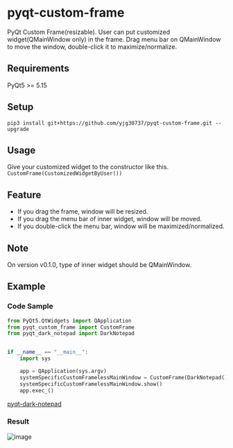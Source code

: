 # pyqt-custom-frame
PyQt Custom Frame(resizable). User can put customized widget(QMainWindow only) in the frame. Drag menu bar on QMainWindow to move the window, double-click it to maximize/normalize. 

## Requirements
PyQt5 >= 5.15

## Setup
```pip3 install git+https://github.com/yjg30737/pyqt-custom-frame.git --upgrade```

## Usage
Give your customized widget to the constructor like this. ```CustomFrame(CustomizedWidgetByUser())```

## Feature
* If you drag the frame, window will be resized.
* If you drag the menu bar of inner widget, window will be moved.
* If you double-click the menu bar, window will be maximized/normalized.

## Note
On version v0.1.0, type of inner widget should be QMainWindow.

## Example
### Code Sample
```python
from PyQt5.QtWidgets import QApplication
from pyqt_custom_frame import CustomFrame
from pyqt_dark_notepad import DarkNotepad


if __name__ == "__main__":
    import sys

    app = QApplication(sys.argv)
    systemSpecificCustomFramelessMainWindow = CustomFrame(DarkNotepad()) # DarkNotepad is main class of pyqt-dark-notepad
    systemSpecificCustomFramelessMainWindow.show()
    app.exec_()
```

<a href="https://github.com/yjg30737/pyqt-dark-notepad.git">pyqt-dark-notepad</a>

### Result

![image](https://user-images.githubusercontent.com/55078043/150244463-7558e45d-4450-4422-91a2-4c85d806c996.png)

